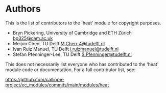 # Authors

<!-- --8<-- [start:authors] -->

This is the list of contributors to the 'heat' module for copyright purposes.

- Bryn Pickering, University of Cambridge and ETH Zürich <bp325@cam.ac.uk>
- Meijun Chen, TU Delft <M.Chen-4@tudelft.nl>
- Ivan Ruiz Manuel, TU Delft <i.ruizmanuel@tudelft.nl>
- Stefan Pfenninger-Lee, TU Delft <S.Pfenninger@tudelft.nl>

This does not necessarily list everyone who has contributed to the 'heat' module code or documentation.
For a full contributor list, see:

<https://github.com/calliope-project/ec_modules/commits/main/modules/heat>

<!-- --8<-- [end:authors] -->
